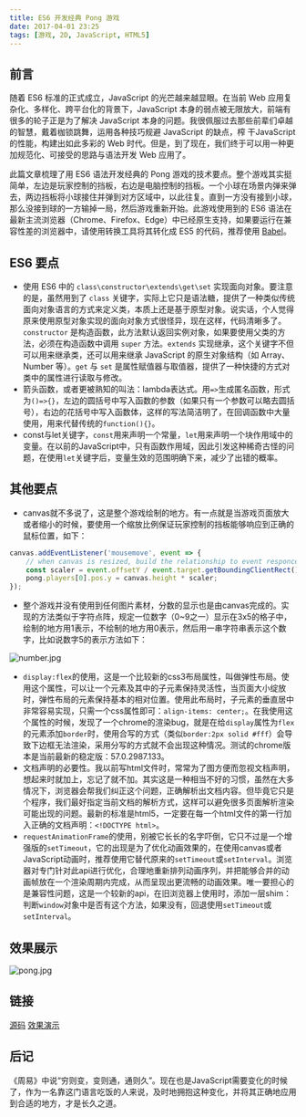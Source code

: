 ```yaml
---
title: ES6 开发经典 Pong 游戏
date: 2017-04-01 23:25
tags: [游戏, 2D, JavaScript, HTML5]
---
```

## 前言
随着 ES6 标准的正式成立，JavaScript 的光芒越来越显眼。在当前 Web 应用复杂化、多样化、跨平台化的背景下，JavaScript 本身的弱点被无限放大，前端有很多的轮子正是为了解决 JavaScript 本身的问题。我很佩服过去那些前辈们卓越的智慧，戴着枷锁跳舞，运用各种技巧规避 JavaScript 的缺点，榨 干JavaScript 的性能，构建出如此多彩的 Web 时代。但是，到了现在，我们终于可以用一种更加规范化、可接受的思路与语法开发 Web 应用了。


<!--more-->


此篇文章梳理了用 ES6 语法开发经典的 Pong 游戏的技术要点。整个游戏其实挺简单，左边是玩家控制的挡板，右边是电脑控制的挡板。一个小球在场景内弹来弹去，两边挡板将小球接住并弹到对方区域中，以此往复。直到一方没有接到小球，那么没接到球的一方输掉一局，然后游戏重新开始。此游戏使用到的 ES6 语法在最新主流浏览器（Chrome、Firefox、Edge）中已经原生支持，如果要运行在兼容性差的浏览器中，请使用转换工具将其转化成 ES5 的代码，推荐使用 [Babel][1]。

## ES6 要点
- 使用 ES6 中的 `class\constructor\extends\get\set` 实现面向对象。要注意的是，虽然用到了 `class` 关键字，实际上它只是语法糖，提供了一种类似传统面向对象语言的方式来定义类，本质上还是基于原型对象。说实话，个人觉得原来使用原型对象实现的面向对象方式很怪异，现在这样，代码清晰多了。`constructor` 是构造函数，此方法默认返回实例对象，如果要使用父类的方法，必须在构造函数中调用 `super` 方法。`extends` 实现继承，这个关键字不但可以用来继承类，还可以用来继承 JavaScript 的原生对象结构（如 Array、Number 等）。`get` 与 `set` 是属性赋值器与取值器，提供了一种快捷的方式对类中的属性进行读取与修改。
- 箭头函数，或者更被熟知的叫法：lambda表达式。用`=>`生成匿名函数，形式为`()=>{}`，左边的圆括号中写入函数的参数（如果只有一个参数可以略去圆括号），右边的花括号中写入函数体，这样的写法简洁明了，在回调函数中大量使用，用来代替传统的`function(){}`。
- const与let关键字，`const`用来声明一个常量，`let`用来声明一个块作用域中的变量。在以前的JavaScript中，只有函数作用域，因此引发这种稀奇古怪的问题，在使用`let`关键字后，变量生效的范围明确下来，减少了出错的概率。

## 其他要点
- canvas就不多说了，这是整个游戏绘制的地方。有一点就是当游戏页面放大或者缩小的时候，要使用一个缩放比例保证玩家控制的挡板能够响应到正确的鼠标位置，如下：
```JavaScript
canvas.addEventListener('mousemove', event => {
    // when canvas is resized, build the relationship to event responce
    const scaler = event.offsetY / event.target.getBoundingClientRect().height;
    pong.players[0].pos.y = canvas.height * scaler;
});
```
- 整个游戏并没有使用到任何图片素材，分数的显示也是由canvas完成的。实现的方法类似于字符点阵，规定一位数字（0~9之一）显示在3x5的格子中，绘制的地方用1表示，不绘制的地方用0表示，然后用一串字符串表示这个数字，比如说数字5的表示方法如下：

![number.jpg][2]

- `display:flex`的使用，这是一个比较新的css3布局属性，叫做弹性布局。使用这个属性，可以让一个元素及其中的子元素保持灵活性，当页面大小绽放时，弹性布局的元素保持基本的相对位置。使用此布局时，子元素的垂直居中非常容易实现，只需一个css属性即可：`align-items: center;`。在我使用这个属性的时候，发现了一个chrome的渲染bug，就是在给`display`属性为`flex`的元素添加`border`时，使用合写的方式（类似`border:2px solid #fff`）会导致下边框无法渲染，采用分写的方式就不会出现这种情况。测试的chrome版本是当前最新的稳定版：57.0.2987.133。
- 文档声明的必要性。我以前写html文件时，常常为了图方便而忽视文档声明，想起来时就加上，忘记了就不加。其实这是一种相当不好的习惯，虽然在大多情况下，浏览器会帮我们纠正这个问题，正确解析出文档内容。但毕竟它只是个程序，我们最好指定当前文档的解析方式，这样可以避免很多页面解析渲染可能出现的问题。最新的标准是html5，一定要在每一个html文件的第一行加入正确的文档声明：`<!DOCTYPE html>`。
- `requestAnimationFrame`的使用，别被它长长的名字吓倒，它只不过是一个增强版的`setTimeout`，它的出现是为了优化动画效果的，在使用canvas或者JavaScript动画时，推荐使用它替代原来的`setTimeout`或`setInterval`。浏览器对专门针对此api进行优化，合理地重新排列动画序列，并把能够合并的动画帧放在一个渲染周期内完成，从而呈现出更流畅的动画效果。唯一要担心的是兼容性问题，这是一个较新的api，在旧浏览器上使用时，添加一层shim：判断`window`对象中是否有这个方法，如果没有，回退使用`setTimeout`或`setInterval`。

## 效果展示

![pong.jpg][3]

## 链接

[源码][4]
[效果演示][5]

## 后记
《周易》中说“穷则变，变则通，通则久”。现在也是JavaScript需要变化的时候了，作为一名靠这门语言吃饭的人来说，及时地拥抱这种变化，并将其正确地应用到合适的地方，才是长久之道。


  [1]: http://babeljs.io/
  [2]: /img/number.jpg
  [3]: /img/pong.jpg
  [4]: https://github.com/chunqiuyiyu/learn-javascript/tree/master/pong
  [5]: http://www.chunqiuyiyu.com/usr/uploads/demos/pong/index.html
